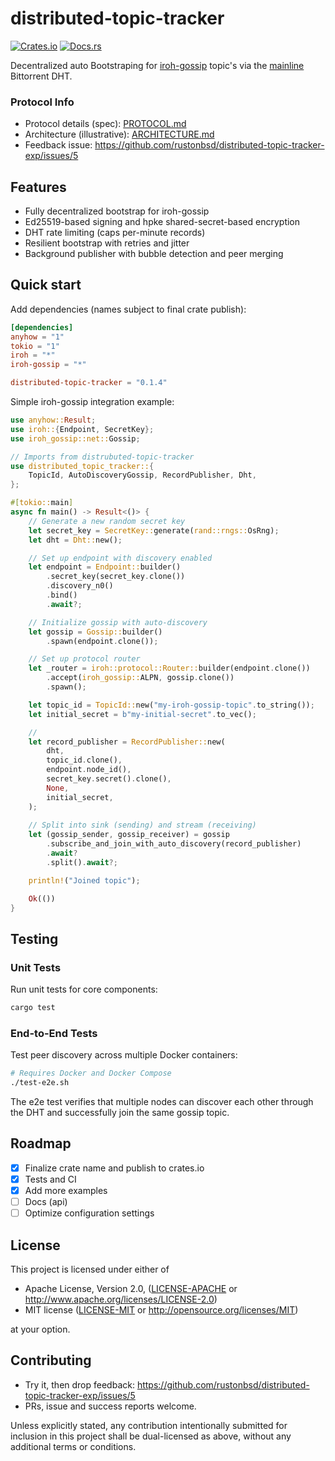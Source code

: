 # distributed-topic-tracker


[![Crates.io](https://img.shields.io/crates/v/distributed-topic-tracker.svg)](https://crates.io/crates/distributed-topic-tracker)
[![Docs.rs](https://docs.rs/distributed-topic-tracker/badge.svg)](https://docs.rs/distributed-topic-tracker)


Decentralized auto Bootstraping for [iroh-gossip](https://github.com/n0-computer/iroh-gossip) topic's via the [mainline](https://github.com/pubky/mainline) Bittorrent DHT.

### Protocol Info
- Protocol details (spec): [PROTOCOL.md](/PROTOCOL.md)
- Architecture (illustrative): [ARCHITECTURE.md](/ARCHITECTURE.md)
- Feedback issue: https://github.com/rustonbsd/distributed-topic-tracker-exp/issues/5


## Features

- Fully decentralized bootstrap for iroh-gossip
- Ed25519-based signing and hpke shared-secret-based encryption
- DHT rate limiting (caps per-minute records)
- Resilient bootstrap with retries and jitter
- Background publisher with bubble detection and peer merging

## Quick start

Add dependencies (names subject to final crate publish):

```toml
[dependencies]
anyhow = "1"
tokio = "1"
iroh = "*"
iroh-gossip = "*"

distributed-topic-tracker = "0.1.4"
```

Simple iroh-gossip integration example:

```rust
use anyhow::Result;
use iroh::{Endpoint, SecretKey};
use iroh_gossip::net::Gossip;

// Imports from distrubuted-topic-tracker
use distributed_topic_tracker::{
    TopicId, AutoDiscoveryGossip, RecordPublisher, Dht,
};

#[tokio::main]
async fn main() -> Result<()> {
    // Generate a new random secret key
    let secret_key = SecretKey::generate(rand::rngs::OsRng);
    let dht = Dht::new();

    // Set up endpoint with discovery enabled
    let endpoint = Endpoint::builder()
        .secret_key(secret_key.clone())
        .discovery_n0()
        .bind()
        .await?;

    // Initialize gossip with auto-discovery
    let gossip = Gossip::builder()
        .spawn(endpoint.clone());

    // Set up protocol router
    let _router = iroh::protocol::Router::builder(endpoint.clone())
        .accept(iroh_gossip::ALPN, gossip.clone())
        .spawn();

    let topic_id = TopicId::new("my-iroh-gossip-topic".to_string());
    let initial_secret = b"my-initial-secret".to_vec();

    // 
    let record_publisher = RecordPublisher::new(
        dht,
        topic_id.clone(),
        endpoint.node_id(),
        secret_key.secret().clone(),
        None,
        initial_secret,
    );
        
    // Split into sink (sending) and stream (receiving)
    let (gossip_sender, gossip_receiver) = gossip
        .subscribe_and_join_with_auto_discovery(record_publisher)
        .await?
        .split().await?;

    println!("Joined topic");

    Ok(())
}
```

## Testing

### Unit Tests
Run unit tests for core components:
```bash
cargo test
```

### End-to-End Tests
Test peer discovery across multiple Docker containers:
```bash
# Requires Docker and Docker Compose
./test-e2e.sh
```

The e2e test verifies that multiple nodes can discover each other through the DHT and successfully join the same gossip topic.

## Roadmap

- [x] Finalize crate name and publish to crates.io
- [x] Tests and CI
- [x] Add more examples
- [ ] Docs (api)
- [ ] Optimize configuration settings

## License

This project is licensed under either of

- Apache License, Version 2.0, ([LICENSE-APACHE](LICENSE-APACHE.txt) or
  <http://www.apache.org/licenses/LICENSE-2.0>)
- MIT license ([LICENSE-MIT](LICENSE-MIT.txt) or
  <http://opensource.org/licenses/MIT>)

at your option.

## Contributing

- Try it, then drop feedback:
  https://github.com/rustonbsd/distributed-topic-tracker-exp/issues/5
- PRs, issue and success reports welcome.

Unless explicitly stated, any contribution intentionally submitted for
inclusion in this project shall be dual-licensed as above, without any
additional terms or conditions.

